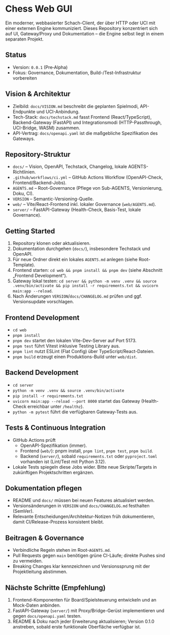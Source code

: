 # Chess Web GUI

Ein moderner, webbasierter Schach-Client, der über HTTP oder UCI mit einer externen Engine kommuniziert. Dieses Repository konzentriert sich auf UI, Gateway/Proxy und Dokumentation – die Engine selbst liegt in einem separaten Projekt.

## Status
- Version: `0.0.1` (Pre‑Alpha)
- Fokus: Governance, Dokumentation, Build-/Test-Infrastruktur vorbereiten

## Vision & Architektur
- Zielbild: `docs/VISION.md` beschreibt die geplanten Spielmodi, API-Endpunkte und UCI-Anbindung.
- Tech-Stack: `docs/techstack.md` fasst Frontend (React/TypeScript), Backend-Gateway (FastAPI) und Integrationsmodi (HTTP-Passthrough, UCI-Bridge, WASM) zusammen.
- API-Vertrag: `docs/openapi.yaml` ist die maßgebliche Spezifikation des Gateways.

## Repository-Struktur
- `docs/` – Vision, OpenAPI, Techstack, Changelog, lokale AGENTS-Richtlinien.
- `.github/workflows/ci.yml` – GitHub Actions Workflow (OpenAPI-Check, Frontend/Backend-Jobs).
- `AGENTS.md` – Root-Governance (Pflege von Sub-AGENTS, Versionierung, Doku, CI).
- `VERSION` – Semantic-Versioning-Quelle.
- `web/` – Vite/React-Frontend inkl. lokaler Governance (`web/AGENTS.md`).
- `server/` – FastAPI-Gateway (Health-Check, Basis-Test, lokale Governance).

## Getting Started
1. Repository klonen oder aktualisieren.
2. Dokumentation durchgehen (`docs/`), insbesondere Techstack und OpenAPI.
3. Für neue Ordner direkt ein lokales `AGENTS.md` anlegen (siehe Root-Template).
4. Frontend starten: `cd web && pnpm install && pnpm dev` (siehe Abschnitt „Frontend Development“).
5. Gateway lokal testen: `cd server && python -m venv .venv && source .venv/bin/activate && pip install -r requirements.txt && uvicorn main:app --reload`.
6. Nach Änderungen `VERSION`/`docs/CHANGELOG.md` prüfen und ggf. Versionsupdate vorschlagen.

## Frontend Development
- `cd web`
- `pnpm install`
- `pnpm dev` startet den lokalen Vite-Dev-Server auf Port 5173.
- `pnpm test` führt Vitest inklusive Testing Library aus.
- `pnpm lint` nutzt ESLint (Flat Config) über TypeScript/React-Dateien.
- `pnpm build` erzeugt einen Produktions-Build unter `web/dist`.

## Backend Development
- `cd server`
- `python -m venv .venv && source .venv/bin/activate`
- `pip install -r requirements.txt`
- `uvicorn main:app --reload --port 8000` startet das Gateway (Health-Check erreichbar unter `/healthz`).
- `python -m pytest` führt die verfügbaren Gateway-Tests aus.

## Tests & Continuous Integration
- GitHub Actions prüft
  - OpenAPI-Spezifikation (immer).
  - Frontend (`web/`): pnpm install, `pnpm lint`, `pnpm test`, `pnpm build`.
  - Backend (`server/`), sobald `requirements.txt` oder `pyproject.toml` vorhanden ist (Lint/Test mit Python 3.12).
- Lokale Tests spiegeln diese Jobs wider. Bitte neue Skripte/Targets in zukünftigen Projektschritten ergänzen.

## Dokumentation pflegen
- README und `docs/` müssen bei neuen Features aktualisiert werden.
- Versionsänderungen in `VERSION` und `docs/CHANGELOG.md` festhalten (SemVer).
- Relevante Entscheidungen/Architektur-Notizen früh dokumentieren, damit CI/Release-Prozess konsistent bleibt.

## Beitragen & Governance
- Verbindliche Regeln stehen im Root-`AGENTS.md`.
- Pull Requests gegen `main` benötigen grüne CI-Läufe; direkte Pushes sind zu vermeiden.
- Breaking Changes klar kennzeichnen und Versionssprung mit der Projektleitung abstimmen.

## Nächste Schritte (Empfehlung)
1. Frontend-Komponenten für Board/Spielsteuerung entwickeln und an Mock-Daten anbinden.
2. FastAPI-Gateway (`server/`) mit Proxy/Bridge-Gerüst implementieren und gegen `docs/openapi.yaml` testen.
3. README & Doku nach jeder Erweiterung aktualisieren; Version 0.1.0 anstreben, sobald erste funktionale Oberfläche verfügbar ist.
